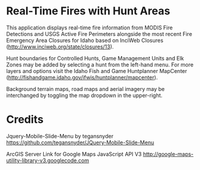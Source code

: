 Real-Time Fires with Hunt Areas
=======
This application displays real-time fire information from MODIS Fire Detections and USGS Active Fire Perimeters alongside the most recent Fire Emergency Area Closures for Idaho based on InciWeb Closures (http://www.inciweb.org/state/closures/13).</p>

Hunt boundaries for Controlled Hunts, Game Management Units and Elk Zones may be added by selecting a hunt from the left-hand menu.  For more layers and options visit the Idaho Fish and Game Huntplanner MapCenter (http://fishandgame.idaho.gov/ifwis/huntplanner/mapcenter).

Background terrain maps, road maps and aerial imagery may be interchanged by toggling the map dropdown in the upper-right.



Credits
=======
Jquery-Mobile-Slide-Menu by tegansnyder
https://github.com/tegansnyder/JQuery-Mobile-Slide-Menu

ArcGIS Server Link for Google Maps JavaScript API V3
http://google-maps-utility-library-v3.googlecode.com
